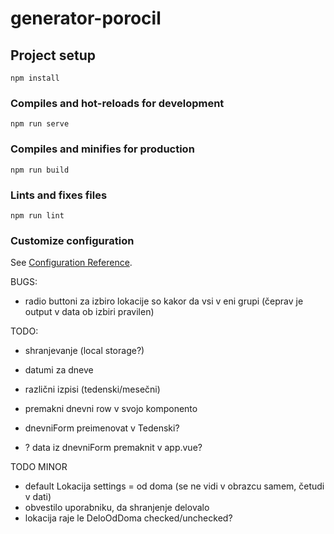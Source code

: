 # generator-porocil

## Project setup
```
npm install
```

### Compiles and hot-reloads for development
```
npm run serve
```

### Compiles and minifies for production
```
npm run build
```

### Lints and fixes files
```
npm run lint
```

### Customize configuration
See [Configuration Reference](https://cli.vuejs.org/config/).


BUGS:
- radio buttoni za izbiro lokacije so kakor da vsi v eni grupi (čeprav je output v data ob izbiri pravilen)

TODO:
- shranjevanje (local storage?)
- datumi za dneve
- različni izpisi (tedenski/mesečni)

- premakni dnevni row v svojo komponento
- dnevniForm preimenovat v Tedenski?
- ? data iz dnevniForm premaknit v app.vue?

TODO MINOR
- default Lokacija settings = od doma (se ne vidi v obrazcu samem, četudi v dati)
- obvestilo uporabniku, da shranjenje delovalo
- lokacija raje le DeloOdDoma checked/unchecked?
